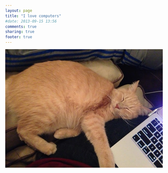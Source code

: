 ```yaml
---
layout: page
title: "I love computers"
#date: 2013-09-15 13:56
comments: true
sharing: true
footer: true
---
```


![kittens](index.JPG)
